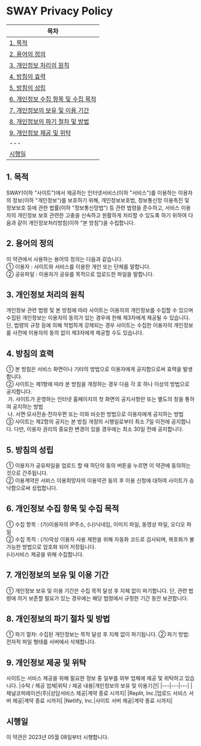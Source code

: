 # SWAY Privacy Policy

| 목차 |
| --- |
|[1. 목적](#1-목적)|
|[2.  용어의 정의](#2-용어의-정의)|
|[3. 개인정보 처리의 원칙](#3-개인정보-처리의-원칙)|
|[4. 방침의 효력](#4-방침의-효력)|
|[5. 방침의 성립](#5-방침의-성립)|
|[6.  개인정보 수집 항목 및 수집 목적](#6-개인정보-수집-항목-및-수집-목적)|
|[7. 개인정보의 보유 및 이용 기간](#7-개인정보의-보유-및-이용-기간)|
|[8.  개인정보의 파기 절차 및 방법](#8-개인정보의-파기-절차-및-방법)|
|[9.  개인정보 제공 및 위탁](#9-개인정보-제공-및-위탁)|
| --- |
|[시행일](#시행일)|

## 1. 목적
SWAY(이하 "사이트")에서 제공하는 인터넷서비스(이하 "서비스")를 이용하는 이용자의 정보(이하 "개인정보")를 보호하기 위해, 개인정보보호법, 정보통신망 이용촉진 및 정보보호 등에 관한 법률(이하 "정보통신망법") 등 관련 법령을 준수하고, 서비스 이용자의 개인정보 보호 관련한 고충을 신속하고 원활하게 처리할 수 있도록 하기 위하여 다음과 같이 개인정보처리방침(이하 "본 방침")을 수립합니다.

## 2. 용어의 정의
이 약관에서 사용하는 용어의 정의는 다음과 같습니다.
<br>
① 이용자 : 사이트와 서비스를 이용한 개인 또는 단체를 말합니다.
<br>
② 공유파일 : 이용자가 공유를 목적으로 업로드한 파일을 말합니다.

## 3. 개인정보 처리의 원칙
개인정보 관련 법령 및 본 방침에 따라 사이트는 이용자의 개인정보를 수집할 수 있으며 수집된 개인정보는 이용자의 동의가 있는 경우에 한해 제3자에게 제공될 수 있습니다. 단, 법령의 규정 등에 의해 적법하게 강제되는 경우 사이트는 수집한 이용자의 개인정보를 사전에 이용자의 동의 없이 제3자에게 제공할 수도 있습니다.

## 4. 방침의 효력
① 본 방침은 서비스 화면이나 기타의 방법으로 이용자에게 공지함으로써 효력을 발생합니다.
<br>
② 사이트는 제1항에 따라 본 방침을 개정하는 경우 다음 각 호 하나 이상의 방법으로 공지합니다.
<br>
&nbsp;가.  사이트가 운영하는 인터넷 홈페이지의 첫 화면의 공지사항란 또는 별도의 창을 통하여 공지하는 방법
<br>
&nbsp;나.  서면·모사전송·전자우편 또는 이와 비슷한 방법으로 이용자에게 공지하는 방법
<br>
③ 사이트는 제2항의 공지는 본 방침 개정의 시행일로부터 최소 7일 이전에 공지합니다. 다만, 이용자 권리의 중요한 변경이 있을 경우에는 최소 30일 전에 공지합니다.

## 5. 방침의 성립
① 이용자가 공유파일을 업로드 할 때 하단의 동의 버튼을 누르면 이 약관에 동의하는 것으로 간주됩니다.
<br>
② 이용계약은 서비스 이용희망자의 이용약관 동의 후 이용 신청에 대하여 사이트가 승낙함으로써 성립합니다.

## 6. 개인정보 수집 항목 및 수집 목적
① 수집 항목 : (가)이용자의 IP주소, (나)닉네임, 이미지 파일, 동영상 파일, 오디오 파일
<br>
② 수집 목적 : (가)악성 이용자 사용 제한을 위해 자동화 코드로 검사되며, 복호화가 불가능한 방법으로 암호화 되어 저장됩니다.
<br>
(나)서비스 제공을 위해 수집합니다.

## 7. 개인정보의 보유 및 이용 기간
① 개인정보 보유 및 이용 기간은 수집 목적 달성 후 지체 없이 파기합니다. 단, 관련 법령에 의거 보존할 필요가 있는 경우에는 해당 법령에서 규정한 기간 동안 보관합니다.

## 8. 개인정보의 파기 절차 및 방법
① 파기 절차: 수집된 개인정보는 목적 달성 후 지체 없이 파기됩니다.
② 파기 방법: 전자적 파일 형태를 서버에서 삭제합니다.

## 9. 개인정보 제공 및 위탁
사이트는 서비스 제공을 위해 필요한 정보 중 일부를 외부 업체에 제공 및 위탁하고 있습니다.
|수탁 / 제공 업체|위탁 / 제공 내용|개인정보의 보유 및 이용기간|
|---|---|---|
|채널코퍼레이션(주)|상담서비스 제공|계약 종료 시까지|
|Replit, Inc.|업로드 서비스 서버 제공|계약 종료 시까지|
|Netlify, Inc.|사이트 서버 제공|계약 종료 시까지|

## 시행일
이 약관은 2023년 05월 08일부터 시행합니다.
